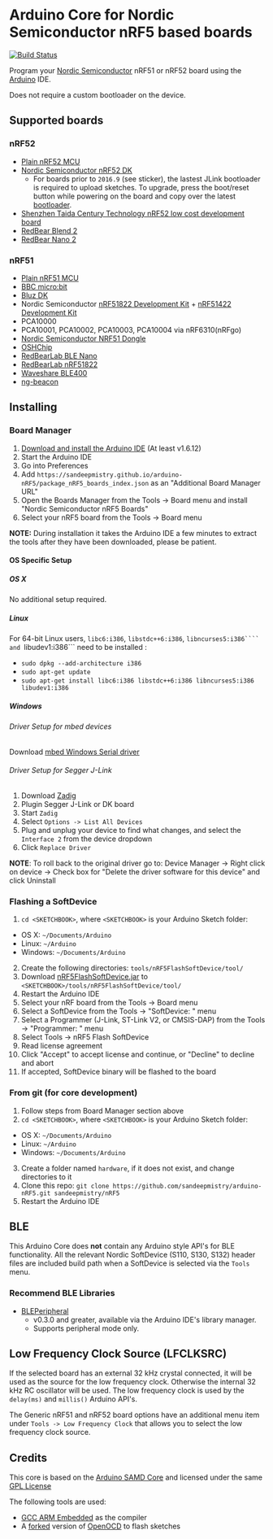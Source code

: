 # Arduino Core for Nordic Semiconductor nRF5 based boards

[![Build Status](https://travis-ci.org/sandeepmistry/arduino-nRF5.svg?branch=master)](https://travis-ci.org/sandeepmistry/arduino-nRF5)

Program your [Nordic Semiconductor](https://www.nordicsemi.com) nRF51 or nRF52 board using the [Arduino](https://www.arduino.cc) IDE.

Does not require a custom bootloader on the device.

## Supported boards

### nRF52
 * [Plain nRF52 MCU](https://www.nordicsemi.com/eng/Products/Bluetooth-low-energy/nRF52832)
 * [Nordic Semiconductor nRF52 DK](https://www.nordicsemi.com/eng/Products/Bluetooth-Smart-Bluetooth-low-energy/nRF52-DK)
   * For boards prior to ```2016.9``` (see sticker), the lastest JLink bootloader is required to upload sketches. To upgrade, press the boot/reset button while powering on the board and copy over the latest [bootloader](https://www.nordicsemi.com/eng/nordic/Products/nRF52-DK/nRF5x-OB-JLink-IF/52275).
 * [Shenzhen Taida Century Technology nRF52 low cost development board](https://www.aliexpress.com/item/NRF52832-high-cost-development-board-gold-core-board/32725601299.html)
 * [RedBear Blend 2](https://github.com/redbear/nRF5x#blend-2)
 * [RedBear Nano 2](https://github.com/redbear/nRF5x#ble-nano-2)

### nRF51
 * [Plain nRF51 MCU](https://www.nordicsemi.com/eng/Products/Bluetooth-low-energy/nRF51822)
 * [BBC micro:bit](https://www.microbit.co.uk/)
 * [Bluz DK](http://bluz.io)
 * Nordic Semiconductor  [nRF51822 Development Kit](https://www.nordicsemi.com/eng/Products/Bluetooth-low-energy/nRF51822-Development-Kit) + [nRF51422 Development Kit](https://www.nordicsemi.com/eng/Products/ANT/nRF51422-Development-Kit)
  * PCA10000
  * PCA10001, PCA10002, PCA10003, PCA10004 via nRF6310(nRFgo)
 * [Nordic Semiconductor NRF51 Dongle](http://www.nordicsemi.com/eng/Products/nRF51-Dongle)
 * [OSHChip](http://www.oshchip.org/)
 * [RedBearLab BLE Nano](http://redbearlab.com/blenano/)
 * [RedBearLab nRF51822](http://redbearlab.com/redbearlab-nrf51822/)
 * [Waveshare BLE400](http://www.waveshare.com/wiki/BLE400)
 * [ng-beacon](https://github.com/urish/ng-beacon)

## Installing

### Board Manager

 1. [Download and install the Arduino IDE](https://www.arduino.cc/en/Main/Software) (At least v1.6.12)
 2. Start the Arduino IDE
 3. Go into Preferences
 4. Add ```https://sandeepmistry.github.io/arduino-nRF5/package_nRF5_boards_index.json``` as an "Additional Board Manager URL"
 5. Open the Boards Manager from the Tools -> Board menu and install "Nordic Semiconductor nRF5 Boards"
 6. Select your nRF5 board from the Tools -> Board menu

__NOTE:__ During installation it takes the Arduino IDE a few minutes to extract the tools after they have been downloaded, please be patient.

#### OS Specific Setup

##### OS X

No additional setup required.

##### Linux

For 64-bit Linux users,  ```libc6:i386```, ```libstdc++6:i386```, ```libncurses5:i386```` and ```libudev1:i386``` need to be installed :
  * ```sudo dpkg --add-architecture i386```
  * ```sudo apt-get update```
  * ```sudo apt-get install libc6:i386 libstdc++6:i386 libncurses5:i386 libudev1:i386```    

#####  Windows

###### Driver Setup for mbed devices
 Download [mbed Windows Serial driver](https://developer.mbed.org/handbook/Windows-serial-configuration#1-download-the-mbed-windows-serial-port)

###### Driver Setup for Segger J-Link

 1. Download [Zadig](http://zadig.akeo.ie)
 2. Plugin Segger J-Link or DK board
 3. Start ```Zadig```
 4. Select ```Options -> List All Devices```
 5. Plug and unplug your device to find what changes, and select the ```Interface 2``` from the device dropdown
 6. Click ```Replace Driver```

__NOTE__: To roll back to the original driver go to: Device Manager -> Right click on device -> Check box for "Delete the driver software for this device" and click Uninstall


### Flashing a SoftDevice

 1. ```cd <SKETCHBOOK>```, where ```<SKETCHBOOK>``` is your Arduino Sketch folder:
  * OS X: ```~/Documents/Arduino```
  * Linux: ```~/Arduino```
  * Windows: ```~/Documents/Arduino```
 2. Create the following directories: ```tools/nRF5FlashSoftDevice/tool/```
 3. Download [nRF5FlashSoftDevice.jar](https://github.com/sandeepmistry/arduino-nRF5/releases/download/tools/nRF5FlashSoftDevice.jar) to ```<SKETCHBOOK>/tools/nRF5FlashSoftDevice/tool/```
 4. Restart the Arduino IDE
 5. Select your nRF board from the Tools -> Board menu
 6. Select a SoftDevice from the Tools -> "SoftDevice: " menu
 7. Select a Programmer (J-Link, ST-Link V2, or CMSIS-DAP) from the Tools -> "Programmer: " menu
 8. Select Tools -> nRF5 Flash SoftDevice
 9. Read license agreement
 10. Click "Accept" to accept license and continue, or "Decline" to decline and abort
 11. If accepted, SoftDevice binary will be flashed to the board

### From git (for core development)

 1. Follow steps from Board Manager section above
 2. ```cd <SKETCHBOOK>```, where ```<SKETCHBOOK>``` is your Arduino Sketch folder:
  * OS X: ```~/Documents/Arduino```
  * Linux: ```~/Arduino```
  * Windows: ```~/Documents/Arduino```
 3. Create a folder named ```hardware```, if it does not exist, and change directories to it
 4. Clone this repo: ```git clone https://github.com/sandeepmistry/arduino-nRF5.git sandeepmistry/nRF5```
 5. Restart the Arduino IDE

## BLE

This Arduino Core does **not** contain any Arduino style API's for BLE functionality. All the relevant Nordic SoftDevice (S110, S130, S132) header files are included build path when a SoftDevice is selected via the `Tools` menu.

### Recommend BLE Libraries

 * [BLEPeripheral](https://github.com/sandeepmistry/arduino-BLEPeripheral)
   * v0.3.0 and greater, available via the Arduino IDE's library manager.
   * Supports peripheral mode only.

## Low Frequency Clock Source (LFCLKSRC)

If the selected board has an external 32 kHz crystal connected, it will be used as the source for the low frequency clock. Otherwise the internal 32 kHz RC oscillator will be used. The low frequency clock is used by the `delay(ms)` and `millis()` Arduino API's.

The Generic nRF51 and nRF52 board options have an additional menu item under `Tools -> Low Frequency Clock` that allows you to select the low frequency clock source.

## Credits

This core is based on the [Arduino SAMD Core](https://github.com/arduino/ArduinoCore-samd) and licensed under the same [GPL License](LICENSE)

The following tools are used:

 * [GCC ARM Embedded](https://launchpad.net/gcc-arm-embedded) as the compiler
 * A [forked](https://github.com/sandeepmistry/openocd-code-nrf5) version of [OpenOCD](http://openocd.org) to flash sketches
